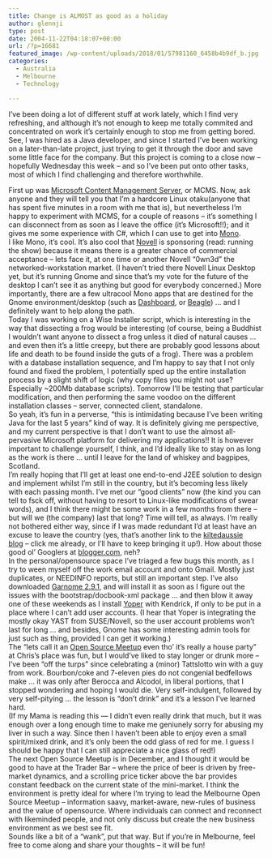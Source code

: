 ```yaml
---
title: Change is ALMOST as good as a holiday
author: glennji
type: post
date: 2004-11-22T04:18:07+00:00
url: /?p=16681
featured_image: /wp-content/uploads/2018/01/57981160_6458b4b9df_b.jpg
categories:
  - Australia
  - Melbourne
  - Technology

---
```

<p class="post-title">
  I&#8217;ve been doing a lot of different stuff at work lately, which I find very refreshing, and although it&#8217;s not enough to keep me totally commited and concentrated on work it&#8217;s certainly enough to stop me from getting bored. See, I was hired as a Java developer, and since I started I&#8217;ve been working on a later-than-late project, just trying to get it through the door and save some little face for the company. But this project is coming to a close now &#8211; hopefully Wednesday this week &#8211; and so I&#8217;ve been put onto other tasks, most of which I find challenging and therefore worthwhile.
</p>

<div class="post-body">
  First up was <a href="https://web.archive.org/web/20041127130703/http://www.microsoft.com/cmserver/">Microsoft Content Management Server</a>, or MCMS. Now, ask anyone and they will tell you that I&#8217;m a hardcore Linux otaku(anyone that has spent five minutes in a room with me that is), but nevertheless I&#8217;m happy to experiment with MCMS, for a couple of reasons &#8211; it&#8217;s something I can disconnect from as soon as I leave the office (it&#8217;s Microsoft!!); and it gives me some experience with C#, which I can use to get into <a href="https://web.archive.org/web/20041127130703/http://www.mono-project.com/about/index.html">Mono</a>.<br /> I like Mono, it&#8217;s cool. It&#8217;s also cool that <a href="https://web.archive.org/web/20041127130703/http://www.novell.com/">Novell</a> is sponsoring (read: running the show) because it means there is a greater chance of commercial acceptance &#8211; lets face it, at one time or another Novell &#8220;0wn3d&#8221; the networked-workstation market. (I haven&#8217;t tried there Novell Linux Desktop yet, but it&#8217;s running Gnome and since that&#8217;s my vote for the future of the desktop I can&#8217;t see it as anything but good for everybody concerned.) More importantly, there are a few ultracool Mono apps that are destined for the Gnome environment/desktop (such as <a href="https://web.archive.org/web/20041127130703/http://www.nat.org/dashboard/">Dashboard</a>, or <a href="https://web.archive.org/web/20041127130703/http://www.gnome.org/projects/beagle/">Beagle</a>) &#8230; and I definitely want to help along the path.<br /> Today I was working on a Wise Installer script, which is interesting in the way that dissecting a frog would be interesting (of course, being a Buddhist I wouldn&#8217;t want anyone to dissect a frog unless it died of natural causes &#8230; and even then it&#8217;s a little creepy, but there are probably good lessons about life and death to be found inside the guts of a frog). There was a problem with a database installation sequence, and I&#8217;m happy to say that I not only found and fixed the problem, I potentially sped up the entire installation process by a slight shift of logic (why copy files you might not use? Especially ~200Mb database scripts). Tomorrow I&#8217;ll be testing that particular modification, and then performing the same voodoo on the different installation classes &#8211; server, connected client, standalone.<br /> So yeah, it&#8217;s fun in a perverse, &#8220;this is intimidating because I&#8217;ve been writing Java for the last 5 years&#8221; kind of way. It is definitely giving me perspective, and my current perspective is that I don&#8217;t want to use the almost all-pervasive Microsoft platform for delivering my applications!! It is however important to challenge yourself, I think, and I&#8217;d ideally like to stay on as long as the work is there &#8230; until I leave for the land of whiskey and bagpipes, Scotland.<br /> I&#8217;m really hoping that I&#8217;ll get at least one end-to-end J2EE solution to design and implement whilst I&#8217;m still in the country, but it&#8217;s becoming less likely with each passing month. I&#8217;ve met our &#8220;good clients&#8221; now (the kind you can tell to fsck off, without having to resort to Linux-like modifications of swear words), and I think there might be some work in a few months from there &#8211; but will we (the company) last that long? Time will tell, as always. I&#8217;m really not bothered either way, since if I was made redundant I&#8217;d at least have an excuse to leave the country (yes, that&#8217;s another link to the <a href="https://web.archive.org/web/20041127130703/http://kiltedaussie.blogspot.com/">kiltedaussie blog</a> &#8211; click me already, or I&#8217;ll have to keep bringing it up!). How about those good ol&#8217; Googlers at <a href="https://web.archive.org/web/20041127130703/http://www.blogger.com/">blogger.com</a>, neh?<br /> In the personal/opensource space I&#8217;ve triaged a few bugs this month, as I try to ween myself off the work email account and onto Gmail. Mostly just duplicates, or NEEDINFO reports, but still an important step. I&#8217;ve also downloaded <a href="https://web.archive.org/web/20041127130703/http://cipherfunk.org/garnome/">Garnome 2.9.1</a>, and will install it as soon as I figure out the issues with the bootstrap/docbook-xml package &#8230; and then blow it away one of these weekends as I install <a href="https://web.archive.org/web/20041127130703/http://www.yoper.org/">Yoper</a> with Kendrick, if only to be put in a place where I can&#8217;t add user accounts. (I hear that Yoper is integrating the mostly okay YAST from SUSE/Novell, so the user account problems won&#8217;t last for long &#8230; and besides, Gnome has some interesting admin tools for just such as thing, provided I can get it working.)<br /> The &#8220;lets call it an <a href="https://web.archive.org/web/20041127130703/http://opensource.meetup.com/34/">Open Source Meetup</a> even tho&#8217; it&#8217;s really a house party&#8221; at Chris&#8217;s place was fun, but I would&#8217;ve liked to stay longer or drunk more &#8211; I&#8217;ve been &#8220;off the turps&#8221; since celebrating a (minor) Tattslotto win with a guy from work. Bourbon/coke and 7-eleven pies do not congenial bedfellows make &#8230; it was only after Berocca and Alcodol, in liberal portions, that I stopped wondering and hoping I would die. Very self-indulgent, followed by very self-pitying &#8230; the lesson is &#8220;don&#8217;t drink&#8221; and it&#8217;s a lesson I&#8217;ve learned hard.<br /> (If my Mama is reading this &#8212; I didn&#8217;t even really drink that much, but it was enough over a long enough time to make me geniunely sorry for abusing my liver in such a way. Since then I haven&#8217;t been able to enjoy even a small spirit/mixed drink, and it&#8217;s only been the odd glass of red for me. I guess I should be happy that I can still appreciate a nice glass of red!)<br /> The next Open Source Meetup is in December, and I thought it would be good to have at the Trader Bar &#8211; where the price of beer is driven by free-market dynamics, and a scrolling price ticker above the bar provides constant feedback on the current state of the mini-market. I think the environment is pretty ideal for where I&#8217;m trying to lead the Melbourne Open Source Meetup &#8211; information saavy, market-aware, new-rules of business and the value of opensource. Where individuals can connect and reconnect with likeminded people, and not only discuss but create the new business environment as we best see fit.<br /> Sounds like a bit of a &#8220;wank&#8221;, put that way. But if you&#8217;re in Melbourne, feel free to come along and share your thoughts &#8211; it will be fun!
</div>
